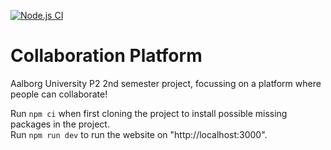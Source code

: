 [![Node.js CI](https://github.com/Brian-ED/p2-collab-platform/actions/workflows/node.js.yml/badge.svg)](https://github.com/Brian-ED/p2-collab-platform/actions/workflows/node.js.yml)

# Collaboration Platform

Aalborg University P2 2nd semester project, focussing on a platform where people can collaborate!

Run `npm ci` when first cloning the project to install possible missing packages in the project.  
Run `npm run dev` to run the website on "http://localhost:3000".
